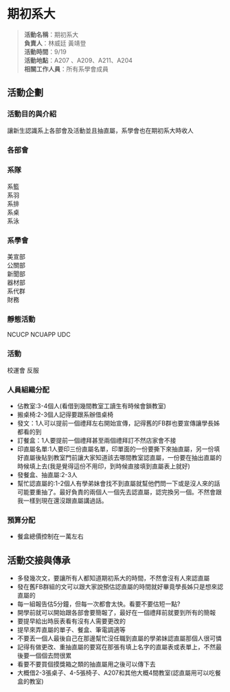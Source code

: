 # 期初系大

> **活動名稱**：期初系大  
> **負責人**：林威廷 黃靖登  
> **活動時間**：9/19  
> **活動地點**：A207 、A209、A211、A204  
> **相關工作人員**：所有系學會成員  

## 活動企劃

### 活動目的與介紹

讓新生認識系上各部會及活動並且抽直屬，系學會也在期初系大時收人

### 各部會

### 系隊

系籃  
系羽  
系排  
系桌  
系泳  

### 系學會

美宣部  
公關部  
新聞部  
器材部  
系代群  
財務  

### 靜態活動

NCUCP
NCUAPP
UDC

### 活動

校運會
反服

### 人員組織分配

- 佔教室:3-4個人(看借到幾間教室工讀生有時候會鎖教室)
- 搬桌椅:2-3個人記得要跟系辦借桌椅
- 發文：1人可以提前一個禮拜左右開始宣傳，記得舊的FB群也要宣傳讓學長姊都看的到
- 訂餐盒：1人要提前一個禮拜甚至兩個禮拜訂不然店家會不接
- 印直屬名單:1人要印三份直屬名單，印單面的一份要撕下來抽直屬，另一份填好直屬後貼到教室門前讓大家知道該去哪間教室認直屬，一份要在抽出直屬的時候填上去(我是覺得這份不用印，到時候直接填到直屬表上就好)
- 發餐盒、抽直屬:2-3人
- 幫忙認直屬的:1-2個人有學弟妹會找不到直屬就幫他們問一下或是沒人來的話可能要重抽了。最好負責的兩個人一個先去認直屬，認完換另一個。不然會跟我一樣到現在還沒跟直屬講過話。

### 預算分配

- 餐盒總價控制在一萬左右

## 活動交接與傳承

- 多發幾次文，要讓所有人都知道期初系大的時間，不然會沒有人來認直屬
- 發在舊FB群組的文可以跟大家說預估認直屬的時間就好畢竟學長姊只是想來認直屬的
- 每一組報告估5分鐘，但每一次都會太快。看要不要估短一點?
- 開學前就可以開始跟各部會要簡報了，最好在一個禮拜前就要到所有的簡報
- 要提早給出時辰表看有沒有人需要更改的
- 提早來弄直屬的單子、餐盒、筆電調適等
- 不要丟一個人最後自己在那邊幫忙沒任職到直屬的學弟妹認直屬那個人很可憐
- 記得有做更改、重抽直屬的要寫在那張有填上名字的直屬表或表單上，不然最後要一個個去問很累
- 看要不要買個摸獎箱之類的抽直屬用之後可以傳下去
- 大概借2-3張桌子、4-5張椅子、A207和其他大概4間教室(認直屬用可以吃餐盒的教室)
